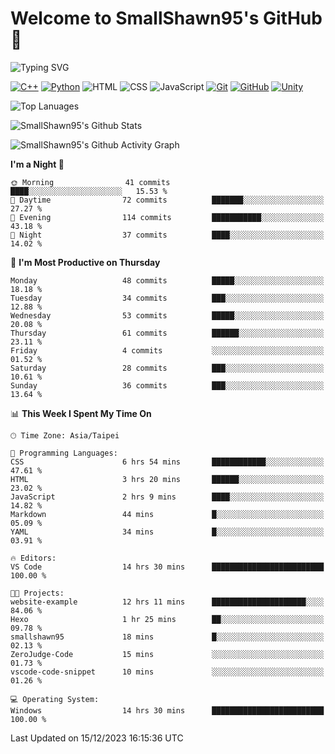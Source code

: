 # Welcome to SmallShawn95's GitHub 👋

![Typing SVG](https://readme-typing-svg.demolab.com/?lines=print("Hello,+world");cout+>>+"Hello,+world!";console.log("Hello,+world!")&center=true&size=22)

<!--
![GitHub User's Stars](https://img.shields.io/github/stars/smallshawn95?color=orange&label=Stars&labelColor=yellow)
![GitHub Followers](https://img.shields.io/github/followers/smallshawn95?color=orange&label=Followers&labelColor=FFDBAC)
-->

<!-- https://shields.io/, https://simpleicons.org/ -->
[![C++](https://img.shields.io/badge/-C++-00599C?style=flat-square&logo=cplusplus)](https://cplusplus.com/)
[![Python](https://img.shields.io/badge/-Python-3776AB?style=flat-square&logo=python&logoColor=ffffff)](https://www.python.org/)
![HTML](https://img.shields.io/badge/-HTML-E34F26?style=flat-square&logo=html5&logoColor=ffffff)
![CSS](https://img.shields.io/badge/-CSS-1572B6?style=flat-square&logo=css3)
![JavaScript](https://img.shields.io/badge/-JavaScript-F7DF1E?style=flat-square&logo=javascript&logoColor=ffffff)
[![Git](https://img.shields.io/badge/-Git-f05032?style=flat-square&logo=git&logoColor=ffffff)](https://git-scm.com/)
[![GitHub](https://img.shields.io/badge/-GitHub-181717?style=flat-square&logo=github)](https://github.com/)
[![Unity](https://img.shields.io/badge/-Unity-000000?style=flat-square&logo=unity)](https://unity.com/)

![Top Lanuages](https://github-readme-stats.vercel.app/api/top-langs/?username=smallshawn95&theme=holi&layout=donut&size_weight=0.5&count_weight=0.5&exclude_repo=smallshawn95.github.io)

![SmallShawn95's Github Stats](https://github-readme-stats.vercel.app/api?username=smallshawn95&theme=holi&show_icons=true)

![SmallShawn95's Github Activity Graph](https://github-readme-activity-graph.vercel.app/graph?username=smallshawn95&theme=tokyo-night)

<!-- ![SmallShawn95's WakaTime Stats](https://github-readme-stats.vercel.app/api/wakatime?username=smallshawn95) -->
<!-- ![Repositorie Card](https://github-readme-stats.vercel.app/api/pin/?username=smallshawn95&repo=Python-Discord-Bot-Course&theme=holi) -->
<!-- ![Repositorie Card](https://github-readme-stats.vercel.app/api/pin/?username=smallshawn95&repo=ZeroJudge-Code&theme=holi) -->

<!--START_SECTION:waka-->
**I'm a Night 🦉** 

```text
🌞 Morning                41 commits          ████░░░░░░░░░░░░░░░░░░░░░   15.53 % 
🌆 Daytime                72 commits          ███████░░░░░░░░░░░░░░░░░░   27.27 % 
🌃 Evening                114 commits         ███████████░░░░░░░░░░░░░░   43.18 % 
🌙 Night                  37 commits          ████░░░░░░░░░░░░░░░░░░░░░   14.02 % 
```
📅 **I'm Most Productive on Thursday** 

```text
Monday                   48 commits          █████░░░░░░░░░░░░░░░░░░░░   18.18 % 
Tuesday                  34 commits          ███░░░░░░░░░░░░░░░░░░░░░░   12.88 % 
Wednesday                53 commits          █████░░░░░░░░░░░░░░░░░░░░   20.08 % 
Thursday                 61 commits          ██████░░░░░░░░░░░░░░░░░░░   23.11 % 
Friday                   4 commits           ░░░░░░░░░░░░░░░░░░░░░░░░░   01.52 % 
Saturday                 28 commits          ███░░░░░░░░░░░░░░░░░░░░░░   10.61 % 
Sunday                   36 commits          ███░░░░░░░░░░░░░░░░░░░░░░   13.64 % 
```


📊 **This Week I Spent My Time On** 

```text
🕑︎ Time Zone: Asia/Taipei

💬 Programming Languages: 
CSS                      6 hrs 54 mins       ████████████░░░░░░░░░░░░░   47.61 % 
HTML                     3 hrs 20 mins       ██████░░░░░░░░░░░░░░░░░░░   23.02 % 
JavaScript               2 hrs 9 mins        ████░░░░░░░░░░░░░░░░░░░░░   14.82 % 
Markdown                 44 mins             █░░░░░░░░░░░░░░░░░░░░░░░░   05.09 % 
YAML                     34 mins             █░░░░░░░░░░░░░░░░░░░░░░░░   03.91 % 

🔥 Editors: 
VS Code                  14 hrs 30 mins      █████████████████████████   100.00 % 

🐱‍💻 Projects: 
website-example          12 hrs 11 mins      █████████████████████░░░░   84.06 % 
Hexo                     1 hr 25 mins        ██░░░░░░░░░░░░░░░░░░░░░░░   09.78 % 
smallshawn95             18 mins             █░░░░░░░░░░░░░░░░░░░░░░░░   02.13 % 
ZeroJudge-Code           15 mins             ░░░░░░░░░░░░░░░░░░░░░░░░░   01.73 % 
vscode-code-snippet      10 mins             ░░░░░░░░░░░░░░░░░░░░░░░░░   01.26 % 

💻 Operating System: 
Windows                  14 hrs 30 mins      █████████████████████████   100.00 % 
```


 Last Updated on 15/12/2023 16:15:36 UTC
<!--END_SECTION:waka-->

<!--
**smallshawn95/smallshawn95** is a ✨ _special_ ✨ repository because its `README.md` (this file) appears on your GitHub profile.

- 🔭 I’m currently working on ...
- 🌱 I’m currently learning ...
- 👯 I’m looking to collaborate on ...
- 🤔 I’m looking for help with ...
- 💬 Ask me about ...
- 📫 How to reach me: ...
- 😄 Pronouns: ...
- ⚡ Fun fact: ...
-->
